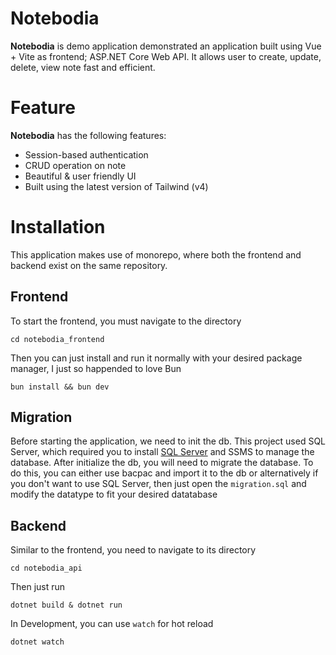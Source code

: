 # Notebodia
**Notebodia** is demo application demonstrated an application built using Vue + Vite as frontend; ASP.NET Core Web API. It allows user to create, update, delete, view note fast and efficient.

# Feature
**Notebodia** has the following features: 
- Session-based authentication
- CRUD operation on note
- Beautiful & user friendly UI
- Built using the latest version of Tailwind (v4)


# Installation
This application makes use of monorepo, where both the frontend and backend exist on the same repository. 
## Frontend
To start the frontend, you must navigate to the directory
```
cd notebodia_frontend
```
Then you can just install and run it normally with your desired package manager, I just so happended to love Bun 
```
bun install && bun dev
```

## Migration
Before starting the application, we need to init the db. This project used SQL Server, which required you to install [SQL Server](https://www.microsoft.com/en-us/sql-server/sql-server-downloads) and SSMS to manage the database.
After initialize the db, you will need to migrate the database. To do this, you can either use bacpac and import it to the db or alternatively if you don't want to use SQL Server, then just open the `migration.sql` and modify the datatype to fit your desired datatabase  

## Backend
Similar to the frontend, you need to navigate to its directory
```
cd notebodia_api
```
Then just run 
```
dotnet build & dotnet run
```
In Development, you can use `watch` for hot reload 
```
dotnet watch
```


